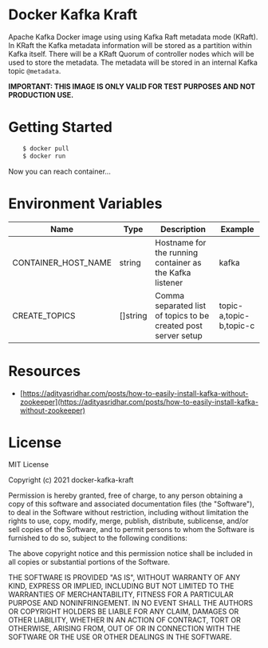 # Docker Kafka Kraft

Apache Kafka Docker image using using Kafka Raft metadata mode (KRaft). In KRaft the Kafka metadata information will be stored as a partition within Kafka itself. There will be a KRaft Quorum of controller nodes which will be used to store the metadata. The metadata will be stored in an internal Kafka topic `@metadata`.

**IMPORTANT: THIS IMAGE IS ONLY VALID FOR TEST PURPOSES AND NOT PRODUCTION USE.**

# Getting Started

```bash
    $ docker pull
    $ docker run
```

Now you can reach container...

# Environment Variables

| Name                | Type     | Description                                                    | Example                 |
| ------------------- | -------- | -------------------------------------------------------------- | ----------------------- |
| CONTAINER_HOST_NAME | string   | Hostname for the running container as the Kafka listener       | kafka                   |
| CREATE_TOPICS       | []string | Comma separated list of topics to be created post server setup | topic-a,topic-b,topic-c |

# Resources

- [https://adityasridhar.com/posts/how-to-easily-install-kafka-without-zookeeper](https://adityasridhar.com/posts/how-to-easily-install-kafka-without-zookeeper)

# License

MIT License

Copyright (c) 2021 docker-kafka-kraft

Permission is hereby granted, free of charge, to any person obtaining a copy
of this software and associated documentation files (the "Software"), to deal
in the Software without restriction, including without limitation the rights
to use, copy, modify, merge, publish, distribute, sublicense, and/or sell
copies of the Software, and to permit persons to whom the Software is
furnished to do so, subject to the following conditions:

The above copyright notice and this permission notice shall be included in all
copies or substantial portions of the Software.

THE SOFTWARE IS PROVIDED "AS IS", WITHOUT WARRANTY OF ANY KIND, EXPRESS OR
IMPLIED, INCLUDING BUT NOT LIMITED TO THE WARRANTIES OF MERCHANTABILITY,
FITNESS FOR A PARTICULAR PURPOSE AND NONINFRINGEMENT. IN NO EVENT SHALL THE
AUTHORS OR COPYRIGHT HOLDERS BE LIABLE FOR ANY CLAIM, DAMAGES OR OTHER
LIABILITY, WHETHER IN AN ACTION OF CONTRACT, TORT OR OTHERWISE, ARISING FROM,
OUT OF OR IN CONNECTION WITH THE SOFTWARE OR THE USE OR OTHER DEALINGS IN THE
SOFTWARE.
